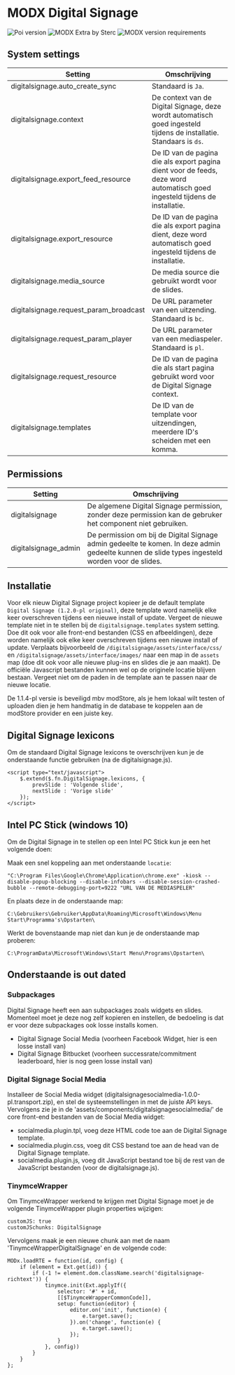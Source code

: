 # MODX Digital Signage
![Poi version](https://img.shields.io/badge/version-1.2.0-red.svg) ![MODX Extra by Sterc](https://img.shields.io/badge/checked%20by-Oetzie-blue.svg) ![MODX version requirements](https://img.shields.io/badge/modx%20version%20requirement-2.4%2B-brightgreen.svg)

## System settings

| Setting                    | Omschrijving                                                                 |
|----------------------------|------------------------------------------------------------------------------|
| digitalsignage.auto_create_sync | Standaard is `Ja`. |
| digitalsignage.context     | De context van de Digital Signage, deze wordt automatisch goed ingesteld tijdens de installatie. Standaars is `ds`. |
| digitalsignage.export_feed_resource | De ID van de pagina die als export pagina dient voor de feeds, deze word automatisch goed ingesteld tijdens de installatie. |
| digitalsignage.export_resource | De ID van de pagina die als export pagina dient, deze word automatisch goed ingesteld tijdens de installatie. |
| digitalsignage.media_source | De media source die gebruikt wordt voor de slides. |
| digitalsignage.request_param_broadcast | De URL parameter van een uitzending. Standaard is `bc`. |
| digitalsignage.request_param_player | De URL parameter van een mediaspeler. Standaard is `pl`. |
| digitalsignage.request_resource | De ID van de pagina die als start pagina gebruikt word voor de Digital Signage context. |
| digitalsignage.templates | De ID van de template voor uitzendingen, meerdere ID's scheiden met een komma. |

## Permissions

| Setting                    | Omschrijving                                                                 |
|----------------------------|------------------------------------------------------------------------------|
| digitalsignage             | De algemene Digital Signage permission, zonder deze permission kan de gebruker het component niet gebruiken. |
| digitalsignage_admin       | De permission om bij de Digital Signage admin gedeelte te komen. In deze admin gedeelte kunnen de slide types ingesteld worden voor de slides. |

## Installatie ##

Voor elk nieuw Digital Signage project kopieer je de default template `Digital Signage (1.2.0-pl original)`, deze template word namelijk elke keer overschreven tijdens een nieuwe install of update. Vergeet de nieuwe template niet in te stellen bij de `digitalsignage.templates` system setting.
Doe dit ook voor alle front-end bestanden (CSS en afbeeldingen), deze worden namelijk ook elke keer overschreven tijdens een nieuwe install of update. Verplaats bijvoorbeeld de `/digitalsignage/assets/interface/css/` en `/digitalsignage/assets/interface/images/` naar een map in de `assets` map (doe dit ook voor alle nieuwe plug-ins en slides die je aan maakt). De officiële Javascript bestanden kunnen wel op de originele locatie blijven bestaan. Vergeet niet om de paden in de template aan te passen naar de nieuwe locatie.  

De 1.1.4-pl versie is beveiligd mbv modStore, als je hem lokaal wilt testen of uploaden dien je hem handmatig in de database te koppelen aan de modStore provider en een juiste key.

## Digital Signage lexicons ##

Om de standaard Digital Signage lexicons te overschrijven kun je de onderstaande functie gebruiken (na de digitalsignage.js).

```
<script type="text/javascript">
    $.extend($.fn.DigitalSignage.lexicons, {
        prevSlide : 'Volgende slide',
        nextSlide : 'Vorige slide'
    });
</script>
```

## Intel PC Stick (windows 10) ##

Om de Digital Signage in te stellen op een Intel PC Stick kun je een het volgende doen:

Maak een snel koppeling aan met onderstaande `locatie`:
```
"C:\Program Files\Google\Chrome\Application\chrome.exe" -kiosk --disable-popup-blocking --disable-infobars --disable-session-crashed-bubble --remote-debugging-port=9222 "URL VAN DE MEDIASPELER"
```
En plaats deze in de onderstaande map:
```
C:\Gebruikers\Gebruiker\AppData\Roaming\Microsoft\Windows\Menu Start\Programma's\Opstarten\
```
Werkt de bovenstaande map niet dan kun je de onderstaande map proberen:
```
C:\ProgramData\Microsoft\Windows\Start Menu\Programs\Opstarten\
```

## Onderstaande is out dated ##

### Subpackages ###

Digital Signage heeft een aan subpackages zoals widgets en slides. Momenteel moet je deze nog zelf kopieren en instellen, de bedoeling is dat er voor deze subpackages ook losse installs komen.

* Digital Signage Social Media (voorheen Facebook Widget, hier is een losse install van)
* Digital Signage Bitbucket (voorheen successrate/commitment leaderboard, hier is nog geen losse install van)

### Digital Signage Social Media ###

Installeer de Social Media widget (digitalsignagesocialmedia-1.0.0-pl.transport.zip), en stel de systeemstellingen in met de juiste API keys. Vervolgens zie je in de 'assets/components/digitalsignagesocialmedia/' de core front-end bestanden van de Social Media widget:

* socialmedia.plugin.tpl, voeg deze HTML code toe aan de Digital Signage template.
* socialmedia.plugin.css, voeg dit CSS bestand toe aan de head van de Digital Signage template.
* socialmedia.plugin.js, voeg dit JavaScript bestand toe bij de rest van de JavaScript bestanden (voor de digitalsignage.js).

### TinymceWrapper ###

Om TinymceWrapper werkend te krijgen met Digital Signage moet je de volgende TinymceWrapper plugin properties wijzigen:

```
customJS: true
customJSchunks: DigitalSignage
```

Vervolgens maak je een nieuwe chunk aan met de naam 'TinymceWrapperDigitalSignage' en de volgende code:

```
MODx.loadRTE = function(id, config) {
    if (element = Ext.get(id)) {
        if (-1 != element.dom.className.search('digitalsignage-richtext')) {
            tinymce.init(Ext.applyIf({
                selector: '#' + id,
                [[$TinymceWrapperCommonCode]],
                setup: function(editor) {
                    editor.on('init', function(e) {
                        e.target.save();
                    }).on('change', function(e) {
                        e.target.save();
                    });
                }
            }, config))
        }
    }
};
```